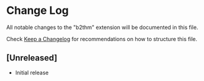 # Change Log

All notable changes to the "b2thm" extension will be documented in this file.

Check [Keep a Changelog](http://keepachangelog.com/) for recommendations on how to structure this file.

## [Unreleased]

- Initial release
